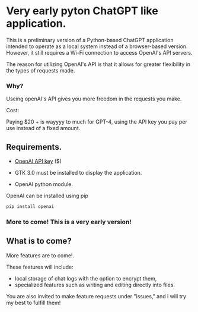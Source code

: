 # Very early pyton ChatGPT like application.

This is a preliminary version of a Python-based ChatGPT application intended to operate as a local system instead of a browser-based version. However, it still requires a Wi-Fi connection to access OpenAI's API servers. 

The reason for utilizing OpenAI's API is that it allows for greater flexibility in the types of requests made.

### Why?

Useing openAI's API gives you more freedom in the requests you make.

Cost:

Paying $20 + is wayyyy to much for GPT-4, using the API key you pay per use instead of a fixed amount.

## Requirements.

- [OpenAI API key](https://platform.openai.com/account/api-keys) ($)

- GTK 3.0 must be installed to display the application.

- OpenAI python module.

OpenAI can be installed using pip

```bash
pip install openai
```

### More to come! This is a very early version!

## What is to come?

More features are to come!. 

These features will include:
- local storage of chat logs with the option to encrypt them, 
- specialized features such as writing and editing directly into files. 

You are also invited to make feature requests under "issues," and i will try my best to fulfill them!